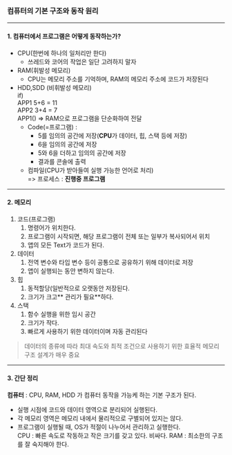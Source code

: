### 컴퓨터의 기본 구조와 동작 원리
---

#### **1. 컴퓨터에서 프로그램은 어떻게 동작하는가?**
  - CPU(한번에 하나의 일처리만 한다)
    - 쓰레드와 코어의 작업은 일단 고려하지 말자
  - RAM(휘발성 메모리)
    - CPU는 메모리 주소를 기억하며, RAM의 메모리 주소에 코드가 저장된다
  - HDD,SDD (비휘발성 메모리)   
  if)   
  APP1 5+6 = 11   
  APP2 3+4 = 7   
  APP1() => RAM으로 프로그램을 단순화하여 전달   
    - Code(=프로그램) : 
      - 5를 임의의 공간에 저장(**CPU**가 데이터, 힙, 스택 등에 저장)
      - 6을 임의의 공간에 저장
      - 5와 6을 더하고 임의의 공간에 저장
      - 결과를 콘솔에 출력
    - 컴파일(CPU가 받아들여 실행 가능한 언어로 처리)    
    => 프로세스 : **진행중 프로그램**
---
#### **2. 메모리**
1. 코드(프로그램)
   1. 명령어가 위치한다.
   2. 프로그램이 시작되면, 해당 프로그램이 전체 또는 일부가 복사되어서 위치
   3. 앱의 모든 Text가 코드가 된다.
2. 데이터
   1. 전역 변수와 타입 변수 등이 공통으로 공유하기 위해 데이터로 저장
   2. 앱이 실행되는 동안 변하지 않는다.
3. 힙
   1. 동적할당(일반적으로 오랫동안 저장된다.
   2. 크기가 크고** 관리가 필요**하다.
4. 스택
   1. 함수 실행을 위한 임시 공간
   2. 크기가 작다.
   3. 빠르게 사용하기 위한 데이터이며 자동 관리된다
> 데이터의 종류에 따라 최대 속도와 최적 조건으로 사용하기 위한 효율적 메모리 구조 설계가 매우 중요

---
#### **3. 간단 정리**
**컴퓨터** : CPU, RAM, HDD 가 컴퓨터 동작을 가능케 하는 기본 구조가 된다.
- 실행 시점에 코드와 데이터 영역으로 분리되어 실행된다.
- 각 메모리 영역은 메모리 내에서 물리적으로 구별되어 있지는 않다.
- 프로그램이 실행될 때, OS가 적절이 나누어서 관리하고 실행한다.   
CPU : 빠른 속도로 작동하고 작은 크기를 갖고 있다. 비싸다.
RAM : 최소한의 구조를 잘 숙지해야 한다.

